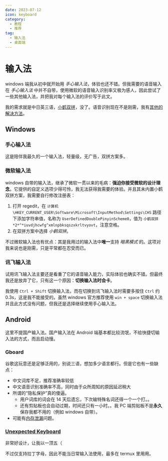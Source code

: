 ```yaml
---
date: 2023-07-12
icon: keyboard
category:
  - 教程
  - 推荐
tag:
  - 输入法
  - 桌面端
---
```


# 输入法

windows 端我从初中就开始用 _手心输入法_，体验也还不错。但我需要的语音输入在 _手心输入法_ 中并不自带，使用微软的语音输入识别率又极为感人，因此尝试了一些其他输入法，并把我对每个输入法的评价写于此文。

我的需求就是中日英三语，[小鹤双拼](../farraginous/learning/ulpb.md)，没了。语音识别现在不是刚需，我有[其他的解决方法](./voice2text.md)。

## Windows

### 手心输入法

这是陪伴我最久的一个输入法，轻量级，无广告，双拼方案多。

### 微软输入法

windows 自带的输入法，继承了微软一贯以来的毛病：**强迫你接受微软的设计理念**。它提供的自定义选项少得可怜，我无法获得我需要的体验。并且其未内置小鹤双拼方案，我需要自行修改注册表：

1. 打开 regedit，在 `计算机\HKEY_CURRENT_USER\Software\Microsoft\InputMethod\Settings\CHS` 路径下添加字符串值，名称为 `UserDefinedDoublePinyinScheme0`，值为 `小鹤双拼 *2*^*iuvdjhcwfg^xmlnpbksqszxkrltvyovt`，注意空格。
2. 在双拼方案中选择 _小鹤双拼_。

不过微软输入法也有优点：其是我用过的输入法中**唯一**支持 _暗黑模式_ 的。这项对我来说也是刚需，只是平常都在忍受而已。

### 讯飞输入法

试用讯飞输入法主要还是看重了它的语音输入能力，实际体验也确实不错。但最终我还是放弃了它，只有这一个原因：**切换输入法时会卡**。

我使用 `Ctrl + Shift` 切换输入法，而在切换到讯飞输入法时需要多按住 `Ctrl` 约 0.3s，这是我不能接受的。虽然 windows 官方推荐使用 `win + space` 切换输入法并且此方式没有问题，但我还是选择继续使用手心输入法。

## Android

这里不提国产输入法。国产输入法在 Android 端基本都比较流氓，不给快捷切输入法的方式，而且启动慢。

### Gboard

谷歌这玩意还是足够泛用的，别说三语，想加多少语言都行。但是它也有一些缺点：

- 中文词库不足，推荐准确率较低
- 中文语音识别准确率不高，同时由于众所周知的原因延迟稍大
- 所谓的“隐私保护”真的傻逼。
  - 用户词库的词会在 14 天后遗忘，下次输特殊名词还得一个一个打。。
  - 还有剪贴板也会自动过期，时间还只有一小时。。<heimu>我 PC 端剪贴板不是**永久**保存我都不用的（例如 windows 自带）。</heimu>
- 可能有[内存泄漏](https://t.me/withabsolutex/1246)问题。

### [Unexpected Keyboard](https://github.com/Julow/Unexpected-Keyboard)

非常好设计，让我以一顶五（

不过仅支持拉丁字母，因此不能当日常输入法使用，最多在 termux 里用用。
